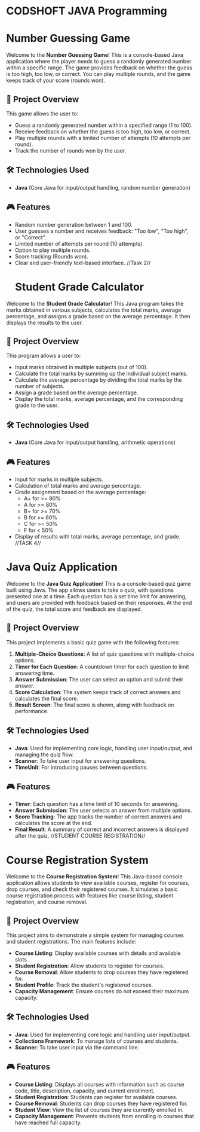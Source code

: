 # CODSHOFT JAVA Programming
# Number Guessing Game

Welcome to the **Number Guessing Game**! This is a console-based Java application where the player needs to guess a randomly generated number within a specific range. The game provides feedback on whether the guess is too high, too low, or correct. You can play multiple rounds, and the game keeps track of your score (rounds won).

## 🚀 Project Overview

This game allows the user to:

- Guess a randomly generated number within a specified range (1 to 100).
- Receive feedback on whether the guess is too high, too low, or correct.
- Play multiple rounds with a limited number of attempts (10 attempts per round).
- Track the number of rounds won by the user.

## 🛠️ Technologies Used

- **Java** (Core Java for input/output handling, random number generation)

## 🎮 Features

- Random number generation between 1 and 100.
- User guesses a number and receives feedback: "Too low", "Too high", or "Correct".
- Limited number of attempts per round (10 attempts).
- Option to play multiple rounds.
- Score tracking (Rounds won).
- Clear and user-friendly text-based interface.
  //Task 2//
  # Student Grade Calculator

Welcome to the **Student Grade Calculator**! This Java program takes the marks obtained in various subjects, calculates the total marks, average percentage, and assigns a grade based on the average percentage. It then displays the results to the user.

## 🚀 Project Overview

This program allows a user to:

- Input marks obtained in multiple subjects (out of 100).
- Calculate the total marks by summing up the individual subject marks.
- Calculate the average percentage by dividing the total marks by the number of subjects.
- Assign a grade based on the average percentage.
- Display the total marks, average percentage, and the corresponding grade to the user.

## 🛠️ Technologies Used

- **Java** (Core Java for input/output handling, arithmetic operations)

## 🎮 Features

- Input for marks in multiple subjects.
- Calculation of total marks and average percentage.
- Grade assignment based on the average percentage:
  - A+ for >= 90%
  - A for >= 80%
  - B+ for >= 70%
  - B for >= 60%
  - C for >= 50%
  - F for < 50%
- Display of results with total marks, average percentage, and grade.
//TASK 4//
# Java Quiz Application

Welcome to the **Java Quiz Application**! This is a console-based quiz game built using Java. The app allows users to take a quiz, with questions presented one at a time. Each question has a set time limit for answering, and users are provided with feedback based on their responses. At the end of the quiz, the total score and feedback are displayed.

## 🚀 Project Overview

This project implements a basic quiz game with the following features:

1. **Multiple-Choice Questions**: A list of quiz questions with multiple-choice options.
2. **Timer for Each Question**: A countdown timer for each question to limit answering time.
3. **Answer Submission**: The user can select an option and submit their answer.
4. **Score Calculation**: The system keeps track of correct answers and calculates the final score.
5. **Result Screen**: The final score is shown, along with feedback on performance.

## 🛠️ Technologies Used

- **Java**: Used for implementing core logic, handling user input/output, and managing the quiz flow.
- **Scanner**: To take user input for answering questions.
- **TimeUnit**: For introducing pauses between questions.

## 🎮 Features

- **Timer**: Each question has a time limit of 10 seconds for answering.
- **Answer Submission**: The user selects an answer from multiple options.
- **Score Tracking**: The app tracks the number of correct answers and calculates the score at the end.
- **Final Result**: A summary of correct and incorrect answers is displayed after the quiz.
//STUDENT COURSE REGISTRATION//
# Course Registration System

Welcome to the **Course Registration System**! This Java-based console application allows students to view available courses, register for courses, drop courses, and check their registered courses. It simulates a basic course registration process with features like course listing, student registration, and course removal.

## 🚀 Project Overview

This project aims to demonstrate a simple system for managing courses and student registrations. The main features include:

- **Course Listing**: Display available courses with details and available slots.
- **Student Registration**: Allow students to register for courses.
- **Course Removal**: Allow students to drop courses they have registered for.
- **Student Profile**: Track the student's registered courses.
- **Capacity Management**: Ensure courses do not exceed their maximum capacity.

## 🛠️ Technologies Used

- **Java**: Used for implementing core logic and handling user input/output.
- **Collections Framework**: To manage lists of courses and students.
- **Scanner**: To take user input via the command line.

## 🎮 Features

- **Course Listing**: Displays all courses with information such as course code, title, description, capacity, and current enrollment.
- **Student Registration**: Students can register for available courses.
- **Course Removal**: Students can drop courses they have registered for.
- **Student View**: View the list of courses they are currently enrolled in.
- **Capacity Management**: Prevents students from enrolling in courses that have reached full capacity.





